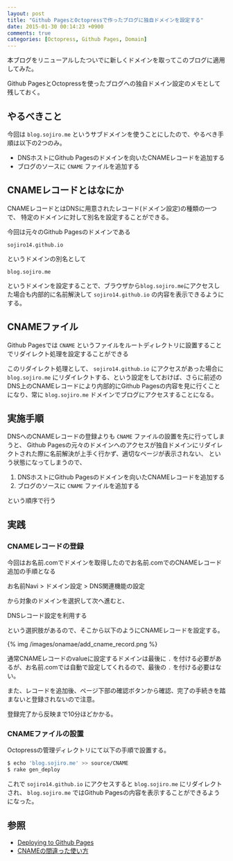```yaml
---
layout: post
title: "Github PagesとOctopressで作ったブログに独自ドメインを設定する"
date: 2015-01-30 00:14:23 +0900
comments: true
categories: [Octopress, Github Pages, Domain]
---
```

本ブログをリニューアルしたついでに新しくドメインを取ってこのブログに適用してみた。

Github PagesとOctopressを使ったブログへの独自ドメイン設定のメモとして残しておく。

## やるべきこと
今回は ```blog.sojiro.me``` というサブドメインを使うことにしたので、やるべき手順は以下の2つのみ。

* DNSホストにGithub Pagesのドメインを向いたCNAMEレコードを追加する
* ブログのソースに ```CNAME``` ファイルを追加する

<!-- more -->

## CNAMEレコードとはなにか
CNAMEレコードとはDNSに用意されたレコード(ドメイン設定)の種類の一つで、
特定のドメインに対して別名を設定することができる。

今回は元々のGithub Pagesのドメインである

 ```sojiro14.github.io```

というドメインの別名として

 ```blog.sojiro.me```

というドメインを設定することで、ブラウザから```blog.sojiro.me```にアクセスした場合も内部的に名前解決して ```sojiro14.github.io``` の内容を表示できるようにする。

## CNAMEファイル
Github Pagesでは ```CNAME``` というファイルをルートディレクトリに設置することでリダイレクト処理を設定することができる

このリダイレクト処理として、 ```sojiro14.github.io``` にアクセスがあった場合に ```blog.sojiro.me``` にリダイレクトする、という設定をしておけば、さらに前述のDNS上のCNAMEレコードにより内部的にGithub Pagesの内容を見に行くことになり、常に ```blog.sojiro.me``` ドメインでブログにアクセスすることになる。

## 実施手順
DNSへのCNAMEレコードの登録よりも ```CNAME``` ファイルの設置を先に行ってしまうと、
Github Pagesの元々のドメインへのアクセスが独自ドメインにリダイレクトされた際に名前解決が上手く行かず、適切なページが表示されない、
という状態になってしまうので、

1. DNSホストにGithub Pagesのドメインを向いたCNAMEレコードを追加する
2. ブログのソースに ```CNAME``` ファイルを追加する

という順序で行う

## 実践
### CNAMEレコードの登録
今回はお名前.comでドメインを取得したのでお名前.comでのCNAMEレコード追加の手順となる

お名前Navi > ドメイン設定 > DNS関連機能の設定

から対象のドメインを選択して次へ進むと、

DNSレコード設定を利用する

という選択肢があるので、そこから以下のようにCNAMEレコードを設定する。

{% img /images/onamae/add_cname_record.png %}

通常CNAMEレコードのvalueに設定するドメインは最後に ```.``` を付ける必要があるが、お名前.comでは自動で設定してくれるので、最後の ```.``` を付ける必要はない。

また、レコードを追加後、ページ下部の確認ボタンから確認、完了の手続きを踏まないと登録されないので注意。

登録完了から反映まで10分ほどかかる。

### CNAMEファイルの設置
Octopressの管理ディレクトリにて以下の手順で設置する。

```bash
$ echo 'blog.sojiro.me' >> source/CNAME
$ rake gen_deploy
```

これで ```sojiro14.github.io``` にアクセスすると ```blog.sojiro.me``` にリダイレクトされ、 ```blog.sojiro.me``` ではGithub Pagesの内容を表示することができるようになった。


## 参照
* [Deploying to Github Pages](http://octopress.org/docs/deploying/github/)
* [CNAMEの間違った使い方](http://blog.livedoor.jp/techblog/archives/65340720.html)
